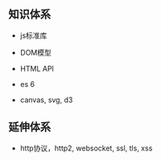 ## 知识体系

* js标准库

* DOM模型

* HTML API

* es 6

* canvas, svg, d3

## 延伸体系

* http协议，http2, websocket, ssl, tls, xss
